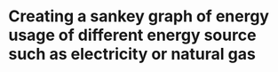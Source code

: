 # Creating a sankey graph of energy usage of different energy source such as electricity or natural gas
